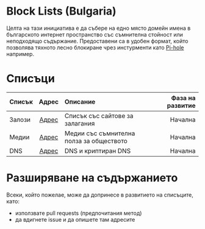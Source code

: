 # Block Lists (Bulgaria)

Целта на тази инициатива е да събере на едно място домейн имена в българското интернет пространство със съмнителна стойност или неподходящо съдържание.
Предоставени са в удобен формат, който позволява тяхното лесно блокиране чрез инстурменти като [Pi-hole](https://pi-hole.net) например.

# Списъци
Списък | Адрес | Описание | Фаза на развитие
-- | :--: | :-- | --:
Залози | [Адрес](https://cybergeeksltd.github.io/block-lists/gambling.txt) | Списък със сайтове за залагания | Начална
Медии | [Адрес](https://cybergeeksltd.github.io/block-lists/media.txt) | Медии със съмнителна полза за обществото | Начална
DNS | [Адрес](https://cybergeeksltd.github.io/block-lists/dns-encrypted-dns.txt) | DNS и криптиран DNS | Начална

# Разширяване на съдържанието
Всеки, който пожелае, може да допринесе в развитието на списъците, като:
- използвате pull requests (предпочитания метод)
- да вдигнете issue и да опишете там адресите
